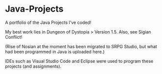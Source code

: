 # Java-Projects
A portfolio of the Java Projects I've coded!

My best work lies in Dungeon of Dystopia > Version 1.5.
Also, see Sigian Conflict!

(Rise of Nosian at the moment has been migrated to SRPG Studio, but what had been programmed in Java is uploaded here.)


IDEs such as Visual Studio Code and Eclipse were used to program these projects (and assignments).
